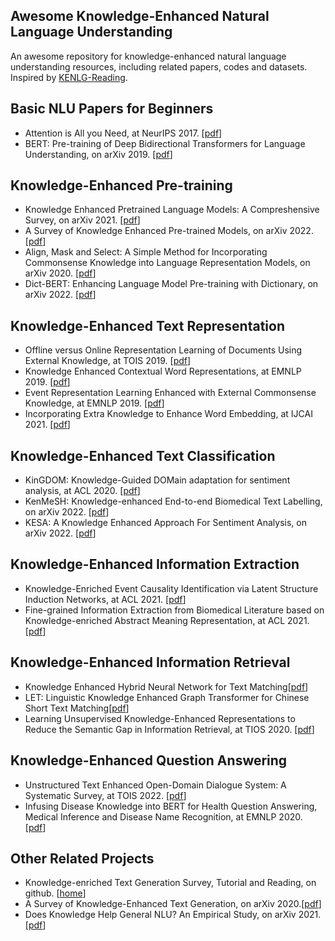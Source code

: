 ## Awesome Knowledge-Enhanced Natural Language Understanding

An awesome repository for knowledge-enhanced natural language understanding resources, including related papers, codes and datasets. Inspired by [KENLG-Reading](https://github.com/wyu97/KENLG-Reading).



## Basic NLU Papers for Beginners

+ Attention is All you Need, at NeurIPS 2017. \[[pdf](https://proceedings.neurips.cc/paper/2017/file/3f5ee243547dee91fbd053c1c4a845aa-Paper.pdf)\]
+ BERT: Pre-training of Deep Bidirectional Transformers for Language Understanding, on arXiv 2019. \[[pdf](https://arxiv.org/pdf/1810.04805.pdf)\]


## Knowledge-Enhanced Pre-training

+ Knowledge Enhanced Pretrained Language Models: A Compreshensive Survey, on arXiv 2021. \[[pdf](https://arxiv.org/pdf/2110.08455.pdf)\]
+ A Survey of Knowledge Enhanced Pre-trained Models, on arXiv 2022. \[[pdf](https://arxiv.org/pdf/2110.00269.pdf)\]
+ Align, Mask and Select: A Simple Method for Incorporating Commonsense Knowledge into Language Representation Models, on arXiv 2020. \[[pdf](https://arxiv.org/pdf/1908.06725.pdf)\]
+ Dict-BERT: Enhancing Language Model Pre-training with Dictionary, on arXiv 2022. \[[pdf](https://arxiv.org/pdf/2110.06490.pdf)\]

## Knowledge-Enhanced Text Representation
- Offline versus Online Representation Learning of Documents Using External Knowledge, at TOIS 2019. \[[pdf](https://dl.acm.org/doi/abs/10.1145/3349527?casa_token=FQdaxs1gjN8AAAAA:YqIzQLc4hL-4mQZfevD6FV_FCF2JH2sCpKns49WpuqTRwPBHO_oqfhhESj5Kgb9LHGXjIu59yIalkg)\]
- Knowledge Enhanced Contextual Word Representations, at EMNLP 2019. \[[pdf](https://aclanthology.org/D19-1005.pdf)\]
- Event Representation Learning Enhanced with External Commonsense Knowledge, at EMNLP 2019. \[[pdf](https://aclanthology.org/D19-1495.pdf)\]
- Incorporating Extra Knowledge to Enhance Word Embedding, at IJCAI 2021. \[[pdf](https://www.ijcai.org/proceedings/2020/0686.pdf)\]

## Knowledge-Enhanced Text Classification
+ KinGDOM: Knowledge-Guided DOMain adaptation for sentiment analysis, at ACL 2020. [[pdf](https://aclanthology.org/2020.acl-main.292.pdf)]
+ KenMeSH: Knowledge-enhanced End-to-end Biomedical Text Labelling, on arXiv 2022. [[pdf](https://arxiv.org/pdf/2203.06835.pdf)]
+ KESA: A Knowledge Enhanced Approach For Sentiment Analysis, on arXiv 2022. \[[pdf](https://arxiv.org/pdf/2202.12093.pdf)\]

## Knowledge-Enhanced Information Extraction
- Knowledge-Enriched Event Causality Identification via Latent Structure Induction Networks, at ACL 2021.  [[pdf](https://aclanthology.org/2021.acl-long.376.pdf)]
- Fine-grained Information Extraction from Biomedical Literature based on Knowledge-enriched Abstract Meaning Representation, at ACL 2021.  [[pdf](https://aclanthology.org/2021.acl-long.489.pdf)]

## Knowledge-Enhanced Information Retrieval
- Knowledge Enhanced Hybrid Neural Network for Text Matching[[pdf](https://openreview.net/forum?id=ryZBFeZ_-H)]
- LET: Linguistic Knowledge Enhanced Graph Transformer for Chinese Short Text Matching[[pdf](https://arxiv.org/pdf/2102.12671.pdf)]
- Learning Unsupervised Knowledge-Enhanced Representations to Reduce the Semantic Gap in Information Retrieval, at TIOS 2020. [[pdf](https://dl.acm.org/doi/abs/10.1145/3417996)]

## Knowledge-Enhanced Question Answering
+ Unstructured Text Enhanced Open-Domain Dialogue System: A Systematic Survey, at TOIS 2022. [[pdf](https://dl.acm.org/doi/abs/10.1145/3464377?casa_token=y4ngVLYx2WsAAAAA:mu1ibata4LRdqibfIQ0iyecpzA5gEdz7WJYoLOFebukQg7mPvU5GDTaZz9GfL7Ce5PuGgnY9_67sVQ)]
+ Infusing Disease Knowledge into BERT for Health Question Answering, Medical Inference and Disease Name Recognition, at EMNLP 2020. [[pdf](https://aclanthology.org/2020.emnlp-main.372.pdf)]

## Other Related Projects
- Knowledge-enriched Text Generation Survey, Tutorial and Reading, on github. [[home](https://github.com/wyu97/KENLG-Reading)]
- A Survey of Knowledge-Enhanced Text Generation, on arXiv 2020.[[pdf](https://arxiv.org/pdf/2010.04389.pdf)]
-  Does Knowledge Help General NLU? An Empirical Study, on arXiv 2021. [[pdf](https://arxiv.org/pdf/2109.00563.pdf)]

